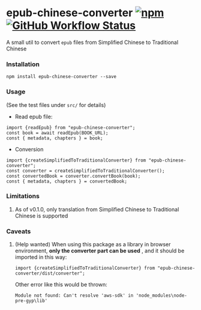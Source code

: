 # epub-chinese-converter [![npm](https://img.shields.io/npm/v/epub-chinese-converter)](https://www.npmjs.com/package/epub-chinese-converter) [![GitHub Workflow Status](https://img.shields.io/github/workflow/status/htbkoo/epub-chinese-converter/Node%20CI)](https://github.com/htbkoo/epub-chinese-converter/actions?query=workflow%3A%22Node+CI%22)

A small util to convert `epub` files from Simplified Chinese to Traditional Chinese

### Installation

`npm install epub-chinese-converter --save`

### Usage
(See the test files under `src/` for details)

- Read epub file: 
```
import {readEpub} from "epub-chinese-converter";
const book = await readEpub(BOOK_URL);
const { metadata, chapters } = book;
```

- Conversion
```
import {createSimplifiedToTraditionalConverter} from "epub-chinese-converter";
const converter = createSimplifiedToTraditionalConverter();
const convertedBook = converter.convertBook(book);
const { metadata, chapters } = convertedBook;
```

### Limitations
1. As of v0.1.0, only translation from Simplified Chinese to Traditional Chinese is supported

### Caveats
1. (Help wanted) When using this package as a library in browser environment, **only the converter part can be used** , and it should be imported in this way: 
    
    `import {createSimplifiedToTraditionalConverter} from "epub-chinese-converter/dist/converter";`
      
   Other error like this would be thrown:
   
   `Module not found: Can't resolve 'aws-sdk' in 'node_modules\node-pre-gyp\lib'`